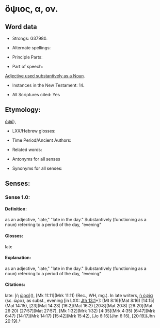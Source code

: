# ὄψιος, α, ον.

<!-- Status: S2=NeedsReview -->
<!-- Lexica used for edits: BDAG, FFM, LN, A-S -->

## Word data

* Strongs: G37980.

* Alternate spellings:



* Principle Parts: 


* Part of speech: 

[Adjective used substantively as a Noun](http://ugg.readthedocs.io/en/latest/noun_substantive_adj.html).

* Instances in the New Testament: 14.

* All Scriptures cited: Yes

## Etymology: 

[ὀψέ]()),

* LXX/Hebrew glosses: 


* Time Period/Ancient Authors: 


* Related words: 

* Antonyms for all senses

* Synonyms for all senses: 


## Senses: 


### Sense  1.0: 

#### Definition: 

as an adjective, "late," "late in the day."  Substantively (functioning as a noun) referring to a period of the day, "evening"

#### Glosses: 

late 

#### Explanation: 

as an adjective, "late," "late in the day."  Substantively (functioning as a noun) referring to a period of the day, "evening"

#### Citations: 

late: [ἡ [ὥρα]()](), [Mk 11:11](Mrk 11:11) (Rec., WH, mg.). In late writers, [ἡ ὀψία]() (sc. ὥρα), as subst., evening [in LXX: [Jth 13:1](Jdt.13.1)*]: [Mt 8:16](Mat 8:16) [14:15](Mat 14:15), [23](Mat 14:23) [16:2](Mat 16:2) [20:8](Mat 20:8) [26:20](Mat 26:20) [27:57](Mat 27:57), [Mk 1:32](Mrk 1:32) [4:35](Mrk 4:35) [6:47](Mrk 6:47) [14:17](Mrk 14:17) [15:42](Mrk 15:42), [Jo 6:16](Jhn 6:16), [20:19](Jhn 20:19).†
